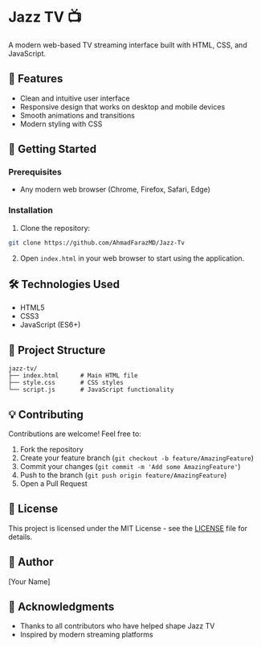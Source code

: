 # Jazz TV 📺

A modern web-based TV streaming interface built with HTML, CSS, and JavaScript.

## 🌟 Features

- Clean and intuitive user interface
- Responsive design that works on desktop and mobile devices
- Smooth animations and transitions
- Modern styling with CSS

## 🚀 Getting Started

### Prerequisites

- Any modern web browser (Chrome, Firefox, Safari, Edge)

### Installation

1. Clone the repository:
```bash
git clone https://github.com/AhmadFarazMD/Jazz-Tv
```

2. Open `index.html` in your web browser to start using the application.

## 🛠️ Technologies Used

- HTML5
- CSS3
- JavaScript (ES6+)

## 📂 Project Structure

```
jazz-tv/
├── index.html      # Main HTML file
├── style.css       # CSS styles
└── script.js       # JavaScript functionality
```

## 💡 Contributing

Contributions are welcome! Feel free to:

1. Fork the repository
2. Create your feature branch (`git checkout -b feature/AmazingFeature`)
3. Commit your changes (`git commit -m 'Add some AmazingFeature'`)
4. Push to the branch (`git push origin feature/AmazingFeature`)
5. Open a Pull Request

## 📝 License

This project is licensed under the MIT License - see the [LICENSE](LICENSE) file for details.

## 👤 Author

[Your Name]

## 🙏 Acknowledgments

- Thanks to all contributors who have helped shape Jazz TV
- Inspired by modern streaming platforms
